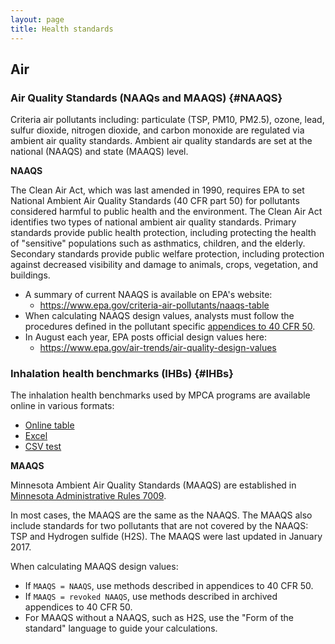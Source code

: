 ```yaml
---
layout: page
title: Health standards
---
```


## Air

### Air Quality Standards (NAAQs and MAAQS) {#NAAQS}
Criteria air pollutants including: particulate (TSP, PM10, PM2.5), ozone, lead, sulfur dioxide, nitrogen dioxide, and carbon monoxide are regulated via ambient air quality standards. Ambient air quality standards are set at the national (NAAQS) and state (MAAQS) level. 

__NAAQS__

The Clean Air Act, which was last amended in 1990, requires EPA to set National Ambient Air Quality Standards (40 CFR part 50) for pollutants considered harmful to public health and the environment. The Clean Air Act identifies two types of national ambient air quality standards. Primary standards provide public health protection, including protecting the health of "sensitive" populations such as asthmatics, children, and the elderly. Secondary standards provide public welfare protection, including protection against decreased visibility and damage to animals, crops, vegetation, and buildings.

- A summary of current NAAQS is available on EPA's website:
    - https://www.epa.gov/criteria-air-pollutants/naaqs-table
- When calculating NAAQS design values, analysts must follow the procedures defined in the pollutant specific [appendices to 40 CFR 50](https://www.ecfr.gov/cgi-bin/text-idx?SID=c118ce8b63f65737a282c4281a59abf0&mc=true&node=pt40.2.50&rgn=div5).
- In August each year, EPA posts official design values here: 
   - https://www.epa.gov/air-trends/air-quality-design-values


### Inhalation health benchmarks (IHBs) {#IHBs}

The inhalation health benchmarks used by MPCA programs are available online in various formats:

- [Online table](https://public.tableau.com/profile/mpca.data.services#!/vizhome/Airtoxicityvalues/Airtoxicityvalues) 
- [Excel](https://www.pca.state.mn.us/sites/default/files/aq9-22.xlsm)
- [CSV test](https://raw.githubusercontent.com/MPCA-air/health-values/master/Inhalation_Health_Benchmarks(IHBs).csv)




__MAAQS__

Minnesota Ambient Air Quality Standards (MAAQS) are established in [Minnesota Administrative Rules 7009](https://www.revisor.mn.gov/rules?id=7009&keyword_type=all&keyword=7009&keyword_sg=rule&redirect=0).

In most cases, the MAAQS are the same as the NAAQS. The MAAQS also include standards for two pollutants that are not covered by the NAAQS: TSP and Hydrogen sulfide (H2S). The MAAQS were last updated in January 2017.

When calculating MAAQS design values:

- If `MAAQS = NAAQS`, use methods described in appendices to 40 CFR 50.
- If `MAAQS = revoked NAAQS`, use methods described in archived appendices to 40 CFR 50.
- For MAAQS without a NAAQS, such as H2S, use the "Form of the standard" language to guide your calculations.  

